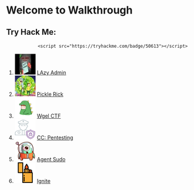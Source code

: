 # Welcome to Walkthrough

## Try Hack Me: 
                <script src="https://tryhackme.com/badge/50613"></script>
1. [![logo](images/lazyAdmin/logo.jpeg)](https://saharshtapi.github.io/lazyAdmin.html) [LAzy Admin](lazyAdmin.md)
2. [![logo](images/pickleRick/logo.jpeg)](https://saharshtapi.github.io/pickleRick.html) [Pickle Rick](pickleRick.md)
3. [![logo](images/wgel/logo.png)](https://saharshtapi.github.io/wgel.html) [Wgel CTF](wgel.md)
4. [![logo](images/ccpf/logo.png)](https://saharshtapi.github.io/ccPentesting.html) [CC: Pentesting](ccPentesting.md)
5. [![logo](images/agentsudo/logo.png)](https://saharshtapi.github.io/agentSudo.html) [Agent Sudo](agentSudo.md)
6. [![logo](images/ignite/logo.png)](https://saharshtapi.github.io/ignite.html) [Ignite](ignite.md)

